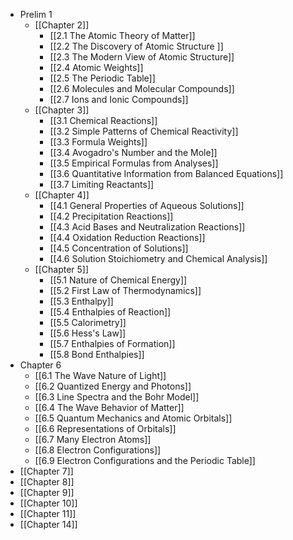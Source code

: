 - Prelim 1
	- [[Chapter 2]]
		- [[2.1 The Atomic Theory of Matter]]
		- [[2.2 The Discovery of Atomic Structure ]]
		- [[2.3 The Modern View of Atomic Structure]]
		- [[2.4 Atomic Weights]]
		- [[2.5 The Periodic Table]]
		- [[2.6 Molecules and Molecular Compounds]]
		- [[2.7 Ions and Ionic Compounds]]
	- [[Chapter 3]]
		- [[3.1 Chemical Reactions]]
		- [[3.2 Simple Patterns of Chemical Reactivity]]
		- [[3.3 Formula Weights]]
		- [[3.4 Avogadro's Number and the Mole]]
		- [[3.5 Empirical Formulas from Analyses]]
		- [[3.6 Quantitative Information from Balanced Equations]]
		- [[3.7 Limiting Reactants]]
	- [[Chapter 4]]
		- [[4.1 General Properties of Aqueous Solutions]]
		- [[4.2 Precipitation Reactions]]
		- [[4.3 Acid Bases and Neutralization Reactions]]
		- [[4.4 Oxidation Reduction Reactions]]
		- [[4.5 Concentration of Solutions]]
		- [[4.6 Solution Stoichiometry and Chemical Analysis]]
	- [[Chapter 5]]
		- [[5.1 Nature of Chemical Energy]]
		- [[5.2 First Law of Thermodynamics]]
		- [[5.3 Enthalpy]]
		- [[5.4 Enthalpies of Reaction]]
		- [[5.5 Calorimetry]]
		- [[5.6 Hess's Law]]
		- [[5.7 Enthalpies of Formation]]
		- [[5.8 Bond Enthalpies]]
- Chapter 6
	- [[6.1 The Wave Nature of Light]]
	- [[6.2 Quantized Energy and Photons]]
	- [[6.3 Line Spectra and the Bohr Model]]
	- [[6.4 The Wave Behavior of Matter]]
	- [[6.5 Quantum Mechanics and Atomic Orbitals]]
	- [[6.6 Representations of Orbitals]]
	- [[6.7 Many Electron Atoms]]
	- [[6.8 Electron Configurations]]
	- [[6.9 Electron Configurations and the Periodic Table]]
- [[Chapter 7]]
- [[Chapter 8]]
- [[Chapter 9]]
- [[Chapter 10]]
- [[Chapter 11]]
- [[Chapter 14]]